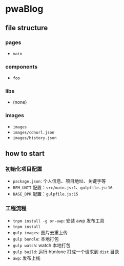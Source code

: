 # pwaBlog

## file structure

### pages

- `main`

### components

- `foo`

### libs

- (none)

### images

- `images`
- `images/cdnurl.json`
- `images/history.json`

## how to start

### 初始化项目配置

- `package.json`: 个人信息、项目地址、关键字等
- `REM_UNIT` 配置：`src/main.js:1`、`gulpfile.js:16`
- `BASE_DPR` 配置：`gulpfile.js:15`

### 工程流程

- `tnpm install -g or-awp`: 安装 awp 发布工具
- `tnpm install`
- `gulp images`: 图片去重上传
- `gulp bundle`: 本地打包
- `gulp watch`: watch 本地打包
- `gulp build`: 运行 htmlone 打成一个请求到 `dist` 目录
- `awp`: 发布上线
